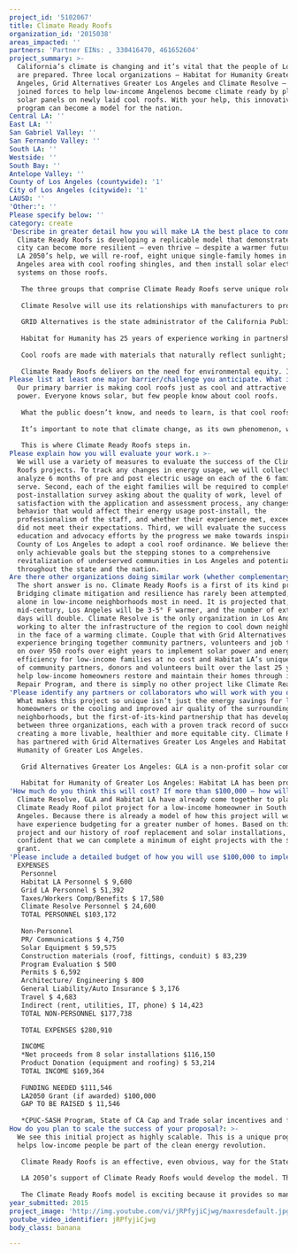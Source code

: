 ```yaml
---
project_id: '5102067'
title: Climate Ready Roofs
organization_id: '2015038'
areas_impacted: ''
partners: 'Partner EINs: , 330416470, 461652604'
project_summary: >-
  California’s climate is changing and it’s vital that the people of Los Angeles
  are prepared. Three local organizations – Habitat for Humanity Greater Los
  Angeles, Grid Alternatives Greater Los Angeles and Climate Resolve – have
  joined forces to help low-income Angelenos become climate ready by placing
  solar panels on newly laid cool roofs. With your help, this innovative LA
  program can become a model for the nation.
Central LA: ''
East LA: ''
San Gabriel Valley: ''
San Fernando Valley: ''
South LA: ''
Westside: ''
South Bay: ''
Antelope Valley: ''
County of Los Angeles (countywide): '1'
City of Los Angeles (citywide): '1'
LAUSD: ''
'Other:': ''
Please specify below: ''
category: create
'Describe in greater detail how you will make LA the best place to connect:': >-
  Climate Ready Roofs is developing a replicable model that demonstrates how our
  city can become more resilient – even thrive – despite a warmer future. With
  LA 2050’s help, we will re-roof, eight unique single-family homes in the Los
  Angeles area with cool roofing shingles, and then install solar electric
  systems on those roofs. 
   
   The three groups that comprise Climate Ready Roofs serve unique roles in this project which delivers on the promise of clean renewable power and climate resilience to disadvantaged communities.
   
   Climate Resolve will use its relationships with manufacturers to procure roofing materials and further work with local and state agencies to win new cool roof policies throughout the county and state.
   
   GRID Alternatives is the state administrator of the California Public Utilities Commission’s Single-Family Affordable Solar Housing Program, the nation’s first low-income solar program. These funds, along with other donations allow their staff to find clients who qualify for a solar electric system at little to no cost. Although GRID assists hundreds of families annually, approximately 50% cannot receive a solar electric system because of the condition of their roof.
   
   Habitat for Humanity has 25 years of experience working in partnership with low-income homeowners living in greater Los Angeles. More specifically, in the eight years it has offered a Home Repair program, Habitat LA has provided more than 230 low income homeowners with health and safety related repairs, with roof replacements being one of the most frequently provided services. 
   
   Cool roofs are made with materials that naturally reflect sunlight; sending solar waves harmlessly back into the atmosphere. While most standard roofs absorb the sun’s radiant energy into the building—transferring it as heat—cool roofs reflect much of the sunlight to keep buildings cooler, increasing comfort for occupants and reducing the risk of heat-related illness. Because cool roofs are an energy saving technology, there will not need to be as many solar panels installed, since less energy will be required to power the home. This provides an opportunity for a greater number of homeowners to receive solar arrays.
   
   Climate Ready Roofs delivers on the need for environmental equity. It doesn’t just create the roadmap; it helps build the road to a cleaner more equitable future.
Please list at least one major barrier/challenge you anticipate. What is your strategy for overcoming these obstacles?: >-
  Our primary barrier is making cool roofs just as cool and attractive as solar
  power. Everyone knows solar, but few people know about cool roofs. 
   
   What the public doesn’t know, and needs to learn, is that cool roofs have an esteemed history. Historically, the White Towns of Andalusia in Spain paint their homes bright white to shed the sun’s radiation. Today, in the United States, cool roofs are being made by leading manufacturers, there’s a cool roof industry association and even a cool roof rating council that independently evaluates the effectiveness of roofing material. (Over one thousand products qualify.)
   
   It’s important to note that climate change, as its own phenomenon, will also increasingly drive the public to adopt cool roofs. Given the past year of extreme heat in Los Angeles, and the upward trend predicted by climate scientists – a 3-5°F increase by 2050 – we see the public seeking out cooling technologies in the future.
   
   This is where Climate Ready Roofs steps in.
Please explain how you will evaluate your work.: >-
  We will use a variety of measures to evaluate the success of the Climate Ready
  Roofs projects. To track any changes in energy usage, we will collect and
  analyze 6 months of pre and post electric usage on each of the 6 families we
  serve. Second, each of the eight families will be required to complete a
  post-installation survey asking about the quality of work, level of
  satisfaction with the application and assessment process, any changes in
  behavior that would affect their energy usage post-install, the
  professionalism of the staff, and whether their experience met, exceeded or
  did not meet their expectations. Third, we will evaluate the success of our
  education and advocacy efforts by the progress we make towards inspiring the
  County of Los Angeles to adopt a cool roof ordinance. We believe these are not
  only achievable goals but the stepping stones to a comprehensive
  revitalization of underserved communities in Los Angeles and potentially
  throughout the state and the nation.
Are there other organizations doing similar work (whether complementary or competitive)? What is unique about your proposed approach?: >-
  The short answer is no. Climate Ready Roofs is a first of its kind program.
  Bridging climate mitigation and resilience has rarely been attempted, let
  alone in low-income neighborhoods most in need. It is projected that, by
  mid-century, Los Angeles will be 3-5° F warmer, and the number of extreme heat
  days will double. Climate Resolve is the only organization in Los Angeles
  working to alter the infrastructure of the region to cool down neighborhoods
  in the face of a warming climate. Couple that with Grid Alternatives’
  experience bringing together community partners, volunteers and job trainees
  on over 950 roofs over eight years to implement solar power and energy
  efficiency for low-income families at no cost and Habitat LA’s unique network
  of community partners, donors and volunteers built over the last 25 years to
  help low-income homeowners restore and maintain their homes through its Home
  Repair Program, and there is simply no other project like Climate Ready Roofs.
'Please identify any partners or collaborators who will work with you on this project. How much of the $100,000 grant award will each partner receive?': >-
  What makes this project so unique isn’t just the energy savings for low-income
  homeowners or the cooling and improved air quality of the surrounding
  neighborhoods, but the first-of-its-kind partnership that has developed
  between three organizations, each with a proven track record of success in
  creating a more livable, healthier and more equitable city. Climate Resolve
  has partnered with Grid Alternatives Greater Los Angeles and Habitat for
  Humanity of Greater Los Angeles. 
   
   Grid Alternatives Greater Los Angeles: GLA is a non-profit solar company that provides solar electric systems to low-income families at no cost. The solar arrays are installed using community volunteers and individuals seeking job training for the solar industry. GLA’s vision is a successful transition to clean, renewable energy that includes all people. Solar represents a solution to climate change that can be adopted now to reduce carbon emissions.
   
   Habitat for Humanity of Greater Los Angeles: Habitat LA has been providing housing solutions to low income families in greater Los Angeles since 1990. The largest affiliate west of the Mississippi, Habitat LA has built, renovated and repaired over 600 homes in the greater Los Angeles area and has helped build over 400 homes internationally. A commitment to the environment and sustainable building practices has been a core component of Habitat’s work for over a decade. Since 2008, Habitat LA has built more than 50 homes that have achieved Leadership in Energy and Environmental Design (LEED) certification, with 41 of those homes receiving Silver certification or higher
'How much do you think this will cost? If more than $100,000 – how will you cover the additional costs?': >-
  Climate Resolve, GLA and Habitat LA have already come together to place a
  Climate Ready Roof pilot project for a low-income homeowner in South Los
  Angeles. Because there is already a model of how this project will work we
  have experience budgeting for a greater number of homes. Based on this initial
  project and our history of roof replacement and solar installations, we are
  confident that we can complete a minimum of eight projects with the $100,000
  grant.
'Please include a detailed budget of how you will use $100,000 to implement this project.': |-
  EXPENSES
   Personnel 
   Habitat LA Personnel $ 9,600 
   Grid LA Personnel $ 51,392
   Taxes/Workers Comp/Benefits $ 17,580
   Climate Resolve Personnel $ 24,600
   TOTAL PERSONNEL $103,172 
   
   Non-Personnel
   PR/ Communications $ 4,750
   Solar Equipment $ 59,575
   Construction materials (roof, fittings, conduit) $ 83,239
   Program Evaluation $ 500
   Permits $ 6,592
   Architecture/ Engineering $ 800
   General Liability/Auto Insurance $ 3,176
   Travel $ 4,683
   Indirect (rent, utilities, IT, phone) $ 14,423
   TOTAL NON-PERSONNEL $177,738
   
   TOTAL EXPENSES $280,910 
   
   INCOME
   *Net proceeds from 8 solar installations $116,150
   Product Donation (equipment and roofing) $ 53,214
   TOTAL INCOME $169,364
   
   FUNDING NEEDED $111,546
   LA2050 Grant (if awarded) $100,000
   GAP TO BE RAISED $ 11,546 
   
   *CPUC-SASH Program, State of CA Cap and Trade solar incentives and federal tax credits
How do you plan to scale the success of your proposal?: >-
  We see this initial project as highly scalable. This is a unique program that
  helps low-income people be part of the clean energy revolution.
   
   Climate Ready Roofs is an effective, even obvious, way for the State of California to meet its ambitious goal of cutting electricity use in half in existing buildings by the year 2030. As such, we anticipate California looking to proven models on how buildings can dramatically reduce energy and provide other benefits, such as aiding resilience to warmer temperatures.
   
   LA 2050’s support of Climate Ready Roofs would develop the model. The scale-up could be funded by either the Greenhouse Gas Reduction Fund or via utility rates.
   
   The Climate Ready Roofs model is exciting because it provides so many benefits at a low cost. If scaled-up, the cost of labor will remain low. There are 49 Habitat for Humanity affiliates in California and more than 1,400 throughout the United States. In addition, there are 7 GRID Alternatives affiliates in California and 10 throughout the country. Moreover, the cost of photovoltaic modules is at an all-time low and is expected to come down further. Funding from the PUC will continue to help pay for low income families to receive solar power through at least 2021. Last, the cost of cool roofs will remain low, thanks to LA City’s aforementioned incentive program, which we hope to expand to the county level. Because Investor Owned Utilities (IOU) need to reach 10% reduction in projected load targets via energy efficiency by 2020, utilities have been given permission to pass these costs on to ratepayers – therefore, we can anticipate more support from IOUs. Indeed, if new countywide mandates on cool roofs take hold, similar to what’s in place in the city of LA, the sheer volume of new “cool” roofing materials would help drive down the price.
year_submitted: 2015
project_image: 'http://img.youtube.com/vi/jRPfyjiCjwg/maxresdefault.jpg'
youtube_video_identifier: jRPfyjiCjwg
body_class: banana

---
```

